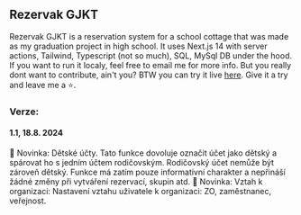 ## Rezervak GJKT

Rezervak GJKT is a reservation system for a school cottage that was made as my graduation project in high school.
It uses Next.js 14 with server actions, Tailwind, Typescript (not so much), SQL, MySql DB under the hood.
If you want to run it localy, feel free to email me for more info. But you really dont want to contribute, ain't you?
BTW you can try it live <a href="https://chata.gjkt.cz/">here</a>. Give it a try and leave me a ⭐.

### Verze:

#### 1.1, 18.8. 2024
🚀 Novinka: Dětské účty. Tato funkce dovoluje označit účet jako dětský a spárovat ho s jedním účtem rodičovským. Rodičovský účet nemůže být zároveň dětský. Funkce má zatím pouze informativní charakter a nepřináší žádné změny při vytváření rezervací, skupin atd.
🚀 Novinka: Vztah k organizaci: Nastavení vztahu uživatele k organizaci: ZO, zaměstnanec, veřejnost.
